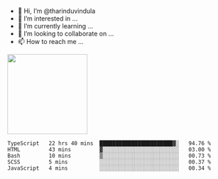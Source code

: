 - 👋 Hi, I’m @tharinduvindula
- 👀 I’m interested in ...
- 🌱 I’m currently learning ...
- 💞️ I’m looking to collaborate on ...
- 📫 How to reach me ...

<!---
tharinduvindula/tharinduvindula is a ✨ special ✨ repository because its `README.md` (this file) appears on your GitHub profile.
You can click the Preview link to take a look at your changes.
--->

<img height="180em" src="https://github-readme-stats.vercel.app/api?username=tharinduvindula&show_icons=true&hide_border=false&&count_private=true&include_all_commits=true" />


<!--START_SECTION:waka-->
```text
TypeScript   22 hrs 40 mins  ███████████████████████▓░   94.76 % 
HTML         43 mins         ▓░░░░░░░░░░░░░░░░░░░░░░░░   03.00 % 
Bash         10 mins         ▒░░░░░░░░░░░░░░░░░░░░░░░░   00.73 % 
SCSS         5 mins          ░░░░░░░░░░░░░░░░░░░░░░░░░   00.37 % 
JavaScript   4 mins          ░░░░░░░░░░░░░░░░░░░░░░░░░   00.34 % 
```
<!--END_SECTION:waka-->

